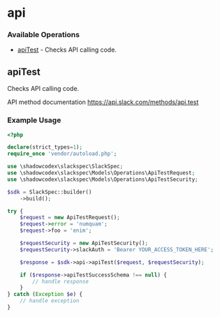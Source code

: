 # api

### Available Operations

* [apiTest](#apitest) - Checks API calling code.

## apiTest

Checks API calling code.

API method documentation
<https://api.slack.com/methods/api.test>

### Example Usage

```php
<?php

declare(strict_types=1);
require_once 'vendor/autoload.php';

use \shadowcodex\slackspec\SlackSpec;
use \shadowcodex\slackspec\Models\Operations\ApiTestRequest;
use \shadowcodex\slackspec\Models\Operations\ApiTestSecurity;

$sdk = SlackSpec::builder()
    ->build();

try {
    $request = new ApiTestRequest();
    $request->error = 'numquam';
    $request->foo = 'enim';

    $requestSecurity = new ApiTestSecurity();
    $requestSecurity->slackAuth = 'Bearer YOUR_ACCESS_TOKEN_HERE';

    $response = $sdk->api->apiTest($request, $requestSecurity);

    if ($response->apiTestSuccessSchema !== null) {
        // handle response
    }
} catch (Exception $e) {
    // handle exception
}
```
